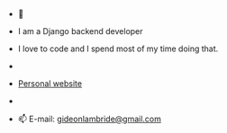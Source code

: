 - 👋 
- I am a Django backend developer

- I love to code and I spend most of my time doing that.

- 
- [Personal website](https://gideon-tee.github.io/portfolio/)
- 
- 📫 E-mail: gideonlambride@gmail.com 

<!---
Gideon-Tee/Gideon-Tee is a ✨ special ✨ repository because its `README.md` (this file) appears on your GitHub profile.
You can click the Preview link to take a look at your changes.
--->
